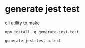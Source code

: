 # generate jest test

cli utility to make

`npm install -g generate-jest-test`

`generate-jest-test a.test`